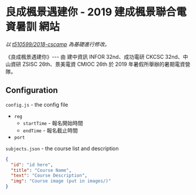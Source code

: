 # 良成楓景遇建你 - 2019 建成楓景聯合電資暑訓 網站
*以 [t510599/2018-cscamp](https://github.com/t510599/2018-cscamp.git) 為基礎進行修改。*

《良成楓景遇建你》--- 由 建中資訊 INFOR 32nd、成功電研 CKCSC 32nd、中山資研 ZSISC 26th、景美電資 CMIOC 26th 於 2019 年暑假所舉辦的暑期電資營隊。  

<!-- [Official Site](https://cscamp.codes/2018) -->

<!-- ## To start
```bash
# clone the repo
git clone https://github.com/t510599/2018-cscamp
# go into repo directory
cd 2018-cscamp
# install dependencies
npm install
# start server
npm start
``` -->
## Configuration
`config.js` - the config file
* `reg`
  * `startTime` - 報名開始時間
  * `endTime` - 報名截止時間
* `port`  

`subjects.json` - the course list and description
```json
{
  "id": "id here",
  "title": "Course Name",
  "text": "Course Description",
  "img": "Course image (put in images/)"
}
```
